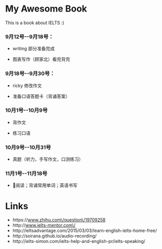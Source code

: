 # My Awesome Book

This is a book about IELTS :\)

### 9月12号--9月18号：

* writing 部分准备完成

* 图表写作（顾家北）看完背完


### 9月18号--9月30号：

* ricky 修改作文

* 准备口语答题卡（背诵答案）


### 10月1号--10月9号

* 背作文

* 练习口语


### 10月9号--10月31号

* 真题（听力，手写作文，口测练习）

### 11月1号--11月18号

* 阅读；背诵常用单词；英语书写

# Links

* https:\/\/www.zhihu.com\/question\/19709258
* http:\/\/www.ielts-mentor.com\/
* http:\/\/ieltsadvantage.com\/2015\/03\/03\/learn-english-ielts-home-free\/
* http:\/\/soirana.github.io\/audio-recording\/
* http:\/\/ielts-simon.com\/ielts-help-and-english-pr\/ielts-speaking\/

